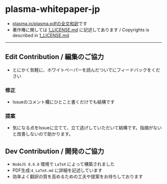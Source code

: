 # plasma-whitepaper-jp
- [plasma.io/plasma.pdfの全文和訳](./Plasmaホワイトペーパー.pdf)です
- 著作権に関しては [1_LICENSE.md](./1_LICENSE.md) に記述してあります / Copyrights is described in [1_LICENSE.md](./1_LICENSE.md)


---

## Edit Contribution / 編集のご協力
- とにかく気軽に、ホワイトペーパーを読んだついでにフィードバックをください
### 修正
- Issueのコメント欄にひとこと書くだけでも結構です
### 提案
- 気になる点をIssueに立てて、立て逃げしていただいて結構です。指摘がないと改善しないので助かります。

## Dev Contribution / 開発のご協力
- `NodeJS 8.6.0` 環境で `LaTeX` によって構築されました
- PDF生成:`4_LaTeX.md` に詳細を記述しています
- 効率よく翻訳の質を高めるための工夫や提案をお待ちしております
